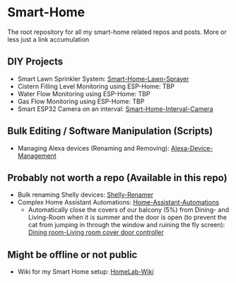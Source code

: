 # Smart-Home
The root repository for all my smart-home related repos and posts. More or less just a link accumulation

## DIY Projects

- Smart Lawn Sprinkler System: [Smart-Home-Lawn-Sprayer](https://github.com/Pytonballoon810/Smart-Home-Lawn-Sprayer)  
- Cistern Filling Level Monitoring using ESP-Home: TBP
- Water Flow Monitoring using ESP-Home: TBP
- Gas Flow Monitoring using ESP-Home: TBP
- Smart ESP32 Camera on an interval: [Smart-Home-Interval-Camera](https://github.com/Pytonballoon810/Smart-Home-Interval-Camera)


## Bulk Editing / Software Manipulation (Scripts)

- Managing Alexa devices (Renaming and Removing): [Alexa-Device-Management](https://github.com/Pytonballoon810/Alexa-Device-Management)  


## Probably not worth a repo (Available in this repo)

- Bulk renaming Shelly devices: [Shelly-Renamer](https://github.com/Pytonballoon810/Smart-Home/tree/main/Shelly-Renamer)  
- Complex Home Assistant Automations: [Home-Assistant-Automations](https://github.com/Pytonballoon810/Smart-Home/tree/main/Home-Assistant-Automations)  
    - Automatically close the covers of our balcony (5%) from Dining- and Living-Room when it is summer and the door is open (to prevent the cat from jumping in through the window and ruining the fly screen): [Dining room-Living room cover door controller](https://github.com/Pytonballoon810/Smart-Home/blob/main/Home-Assistant-Automations/Dining%20room-Living%20room%20cover%20door%20controller.yml)

## Might be offline or not public

- Wiki for my Smart Home setup: [HomeLab-Wiki](https://github.com/Pytonballoon810/HomeLab-Wiki)  
